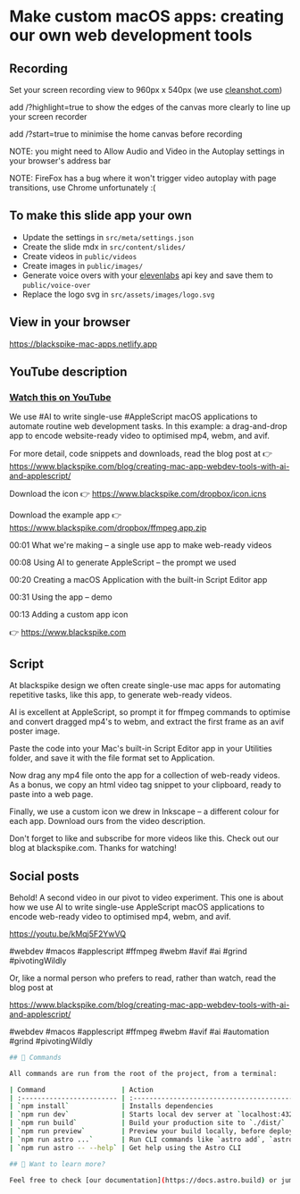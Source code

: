 # Make custom macOS apps: creating our own web development tools

## Recording

Set your screen recording view to 960px x 540px (we use [cleanshot.com](https://cleanshot.com))

add /?highlight=true to show the edges of the canvas more clearly to line up your screen recorder

add /?start=true to minimise the home canvas before recording

NOTE: you might need to Allow Audio and Video in the Autoplay settings in your browser's address bar

NOTE: FireFox has a bug where it won't trigger video autoplay with page transitions, use Chrome unfortunately :(

## To make this slide app your own

- Update the settings in `src/meta/settings.json`
- Create the slide mdx in `src/content/slides/`
- Create videos in `public/videos`
- Create images in `public/images/`
- Generate voice overs with your [elevenlabs](https://elevenlabs.io/) api key and save them to `public/voice-over`
- Replace the logo svg in `src/assets/images/logo.svg`

## View in your browser

https://blackspike-mac-apps.netlify.app

## YouTube description

### [Watch this on YouTube](https://youtu.be/kMqj5F2YwVQ)

We use #AI to write single-use #AppleScript macOS applications to automate routine web development tasks. In this example: a drag-and-drop app to encode website-ready video to optimised mp4, webm, and avif.

For more detail, code snippets and downloads, read the blog post at
👉 https://www.blackspike.com/blog/creating-mac-app-webdev-tools-with-ai-and-applescript/

Download the icon
👉 https://www.blackspike.com/dropbox/icon.icns

Download the example app
👉 https://www.blackspike.com/dropbox/ffmpeg.app.zip

00:01 What we're making – a single use app to make web-ready videos

00:08 Using AI to generate AppleScript – the prompt we used

00:20 Creating a macOS Application with the built-in Script Editor app

00:31 Using the app – demo

00:13 Adding a custom app icon

👉 https://www.blackspike.com

## Script

At blackspike design we often create single-use mac apps for automating repetitive tasks, like this app, to generate web-ready videos.

AI is excellent at AppleScript, so prompt it for ffmpeg commands to optimise and convert dragged mp4's to webm, and extract the first frame as an avif poster image.

Paste the code into your Mac's built-in Script Editor app in your Utilities folder, and save it with the file format set to Application.

Now drag any mp4 file onto the app for a collection of web-ready videos. As a bonus, we copy an html video tag snippet to your clipboard, ready to paste into a web page.

Finally, we use a custom icon we drew in Inkscape – a different colour for each app. Download ours from the video description.

Don't forget to like and subscribe for more videos like this. Check out our blog at blackspike.com. Thanks for watching!

## Social posts

Behold! A second video in our pivot to video experiment. This one is about how we use AI to write single-use AppleScript macOS applications to encode web-ready video to optimised mp4, webm, and avif.

https://youtu.be/kMqj5F2YwVQ

#webdev #macos #applescript #ffmpeg #webm #avif #ai  #grind #pivotingWildly

Or, like a normal person who prefers to read, rather than watch, read the blog post at

https://www.blackspike.com/blog/creating-mac-app-webdev-tools-with-ai-and-applescript/

#webdev #macos #applescript #ffmpeg #webm #avif #ai #automation #grind #pivotingWildly




```sh
## 🧞 Commands

All commands are run from the root of the project, from a terminal:

| Command                   | Action                                           |
| :------------------------ | :----------------------------------------------- |
| `npm install`             | Installs dependencies                            |
| `npm run dev`             | Starts local dev server at `localhost:4321`      |
| `npm run build`           | Build your production site to `./dist/`          |
| `npm run preview`         | Preview your build locally, before deploying     |
| `npm run astro ...`       | Run CLI commands like `astro add`, `astro check` |
| `npm run astro -- --help` | Get help using the Astro CLI                     |

## 👀 Want to learn more?

Feel free to check [our documentation](https://docs.astro.build) or jump into our [Discord server](https://astro.build/chat).

